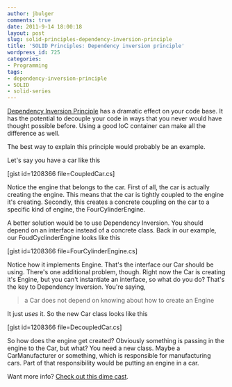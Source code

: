 ```yaml
---
author: jbulger
comments: true
date: 2011-9-14 18:00:18
layout: post
slug: solid-principles-dependency-inversion-principle
title: 'SOLID Principles: Dependency inversion principle'
wordpress_id: 725
categories:
- Programming
tags:
- dependency-inversion-principle
- SOLID
- solid-series
---
```


[Dependency Inversion Principle](http://en.wikipedia.org/wiki/Dependency_inversion_principle) has a dramatic effect on your code base. It has the potential to decouple your code in ways that you never would have thought possible before. Using a good IoC container can make all the difference as well.

<!-- more -->The best way to explain this principle would probably be an example.
Let's say you have a car like this

[gist id=1208366 file=CoupledCar.cs]

Notice the engine that belongs to the car. First of all, the car is actually creating the engine. This means that the car is tightly coupled to the engine it's creating. Secondly, this creates a concrete coupling on the car to a specific kind of engine, the FourCylinderEngine.

A better solution would be to use Dependency Inversion. You should depend on an interface instead of a concrete class. Back in our example, our FoudCyclinderEngine looks like this

[gist id=1208366 file=FourCylinderEngine.cs]

Notice how it implements Engine. That's the interface our Car should be using. There's one additional problem, though. Right now the Car is creating it's Engine, but you can't instantiate an interface, so what do you do? That's the key to Dependency Inversion. You're saying,


> a Car does not depend on knowing about how to create an Engine


It just _uses_ it. So the new Car class looks like this

[gist id=1208366 file=DecoupledCar.cs]

So how does the engine get created? Obviously something is passing in the engine to the Car, but what? You need a new class. Maybe a CarManufacturer or something, which is responsible for manufacturing cars. Part of that responsibility would be putting an engine in a car.

Want more info? [Check out this dime cast](http://www.dimecasts.net/Content/WatchEpisode/96).
